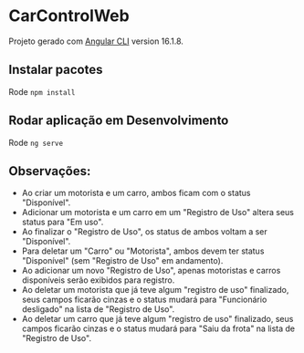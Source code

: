 # CarControlWeb

Projeto gerado com [Angular CLI](https://github.com/angular/angular-cli) version 16.1.8.

## Instalar pacotes

Rode `npm install`

## Rodar aplicação em Desenvolvimento

Rode `ng serve`

## Observações:

- Ao criar um motorista e um carro, ambos ficam com o status "Disponível".
- Adicionar um motorista e um carro em um "Registro de Uso" altera seus status para "Em uso".
- Ao finalizar o "Registro de Uso", os status de ambos voltam a ser "Disponível".
- Para deletar um "Carro" ou "Motorista", ambos devem ter status "Disponível" (sem "Registro de Uso" em andamento).
- Ao adicionar um novo "Registro de Uso", apenas motoristas e carros disponíveis serão exibidos para registro.
- Ao deletar um motorista que já teve algum "registro de uso" finalizado, seus campos ficarão cinzas e o status mudará para "Funcionário desligado" na lista de "Registro de Uso".
- Ao deletar um carro que já teve algum "registro de uso" finalizado, seus campos ficarão cinzas e o status mudará para "Saiu da frota" na lista de "Registro de Uso".
